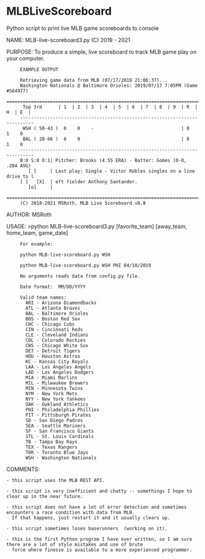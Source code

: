 # MLBLiveScoreboard
Python script to print live MLB game scoreboards to console

NAME:    MLB-live-scoreboard3.py (C) 2019 - 2021

PURPOSE: To produce a simple, live scoreboard to track MLB game play
         on your computer.

         EXAMPLE OUTPUT

         Retrieving game data from MLB (07/17/2019 21:06:37)...
         Washington Nationals @ Baltimore Orioles: 2019/07/17 7:05PM (Game #564977)
         ===========================================================================
          Top 3rd      | 1  | 2  | 3  | 4  | 5  | 6  | 7  | 8  | 9  | R  | H  | E  |
         ---------------------------------------------------------------------------
          WSH ( 50-43 )  0    0    -                                | 0    1    0
          BAL ( 28-66 )  0    0                                     | 0    1    0
         ---------------------------------------------------------------------------
         B:0 S:0 O:1| Pitcher: Brooks (4.55 ERA) - Batter: Gomes (0-0, .204 AVG)
            [ ]     | Last play: Single - Victor Robles singles on a line drive to l
         [ ]   [X]  | eft fielder Anthony Santander.
            [o]     |
         ===========================================================================
         (C) 2018-2021 MSRoth, MLB Live Scoreboard v0.8

AUTHOR:  MSRoth

USAGE:   >python MLB-live-scoreboard3.py [favorite_team] [away_team, home_team, game_date]

         For example:
         
         python MLB-live-scoreboard.py WSH
         
         python MLB-live-scoreboard.py WSH PHI 04/10/2019

         No arguments reads data from config.py file.
         
         Date format:  MM/DD/YYYY   

         Valid team names:
           ARI - Arizona Diamondbacks
           ATL - Atlanta Braves
           BAL - Baltimore Orioles
           BOS - Boston Red Sox
           CHC - Chicago Cubs
           CIN - Cincinnati Reds
           CLE - Cleveland Indians
           COL - Colorado Rockies
           CWS - Chicago White Sox
           DET - Detroit Tigers
           HOU - Houston Astros
           KC - Kansas City Royals
           LAA - Los Angeles Angels
           LAD - Los Angeles Dodgers
           MIA - Miami Marlins
           MIL - Milwaukee Brewers
           MIN - Minnesota Twins
           NYM - New York Mets
           NYY - New York Yankees
           OAK - Oakland Athletics
           PHI - Philadelphia Phillies
           PIT - Pittsburgh Pirates
           SD - San Diego Padres
           SEA - Seattle Mariners
           SF - San Francisco Giants
           STL - St. Louis Cardinals
           TB - Tampa Bay Rays
           TEX - Texas Rangers
           TOR - Toronto Blue Jays
           WSH - Washington Nationals
   
COMMENTS:

    - this script uses the MLB REST API.
    
    - this script is very inefficient and chatty -- somethings I hope to clear up in the near future.
      
    - this script does not have a lot of error detection and sometimes encounters a race condition with data from MLB.  
      If that happens, just restart it and it usually clears up.
      
    - this script sometimes loses baserunners  (working on it).
    
    - this is the first Python program I have ever written, so I am sure there are a lot of style mistakes and use of brute 
      force where finesse is available to a more experienced programmer.
     

